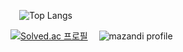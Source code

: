 <!--
**yonghwane/yonghwane** is a ✨ _special_ ✨ repository because its `README.md` (this file) appears on your GitHub profile.

Here are some ideas to get you started:

- 🔭 I’m currently working on ...
- 🌱 I’m currently learning ...
- 👯 I’m looking to collaborate on ...
- 🤔 I’m looking for help with ...
- 💬 Ask me about ...
- 📫 How to reach me: ...
- 😄 Pronouns: ...
- ⚡ Fun fact: ...
-->



 ![Top Langs](https://github-readme-stats.vercel.app/api/top-langs/?username=dyfjs1123&layout=compact)

[![Solved.ac 프로필](http://mazassumnida.wtf/api/v2/generate_badge?boj=yonghwane135)](https://solved.ac/ytlsgnstjq)
 ![mazandi profile](http://mazandi.herokuapp.com/api?handle=yonghwane135&theme=warm)
